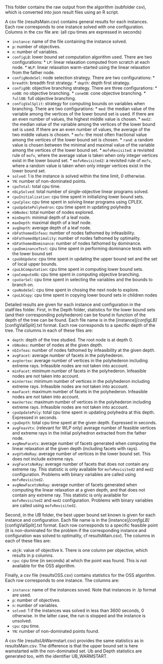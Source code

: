 This folder contains the raw output from the algorithm (subfolder csv), 
which is converted into json result files using an R script.

A csv file (resultsMain.csv) contains general results for each instances. Each row corresponds to one instance solved with one configuration. Columns in the csv file are: (all cpu times are expressed in seconds)

  - `instance`: name of the file containing the instance solved.
  - `p`: number of objectives.
  - `n`: number of variables.
  - `configLB`: lower bound set computation algorithm used. There are two configurations:
        * `LP`: linear relaxation computed from scratch at each node.
        * `WLP`: linear relaxation warm-started using the linear relaxation from the father node.
  - `configNodeSel`: node selection strategy. There are two configurations:
        * `breadth`: breadth first strategy.
        * `depth`: depth first strategy.
  - `configOB`: objective branching strategy. There are three configurations:
        * `noOB`: no objective branching.
        * `coneOB`: cone objective branching.
        * `fullOB`: full objective branching.
  - `configValSplit`: strategy for computing bounds on variables when branching. There are two configurations:
        * `med`: the median value of the variable among the vertices of the lower bound set is used. If there are an even number of values, the highest middle value is chosen.
        * `med2`: the median value of the variable among the vertices of the lower bound set is used. If there are an even number of values, the average of the two middle values is chosen.
        * `mofv`: the most often fractional value among the vertices of the lower bound set is chosen.
        * `rand`: a random value is chosen between the minimal and maximal value of the variable among the vertices of the lower bound set.
        * `mofvRevisited`: a revisited rule of `mofv`, where the average value is taken when only integer vertices exist in the lower bound set.
        * `mofvRevisited2`: a revisited rule of `mofv`, where a random value is taken when only integer vertices exist in the lower bound set.
  - `solved`: 1 is the instance is solved within the time limit, 0 otherwise.
  - `YN`: number of non-dominated points.
  - `cpuTotal`: total cpu time.
  - `nbLpSolved`: total number of single-objective linear programs solved.
  - `cpuInitialization`: cpu time spent in initializing lower bound sets.
  - `cpuCplex`: cpu time spent in solving linear programs using CPLEX.
  - `cpuUpdatePolyhedron`: cpu time spent in updating polyhedra
  - `nbNodes`: total number of nodes explored.
  - `minDepth`: minimal depth of a leaf node.
  - `maxDepth`: maximal depth of a leaf node.
  - `avgDepth`: average depth of a leaf node.
  - `nbFathomedInfeas`: number of nodes fathomed by infeasibility.
  - `nbFathomedOptimality`: number of nodes fathomed by optimality.
  - `nbFathomedDominance`: number of nodes fathomed by dominance.
  - `cpuDominanceTest`: cpu time spent in performing dominance tests with the lower bound set
  - `cpuUbUpdate`: cpu time spent in updating the upper bound set and the set of local upper bounds.
  - `cpuLbComputation`: cpu time spent in computing lower bound sets.
  - `cpuComputeOb`: cpu time spent in computing objective branching.
  - `cpuVarSel`: cpu time spent in selecting the variables and the bounds to branch on.
  - `cpuNodeSel`: cpu time spent in chosing the next node to explore.
  - `cpuLbCopy`: cpu time spent in copying lower bound sets in children nodes
  
  Detailed results are given for each instance and configuration in the statFiles folder. First, in the Depth folder, statistics for the lower bound sets (and their corresponding polyhederon) can be found in function of the depth of the tree can be found. Each file name is in the [instance]_[configLB]_[configValSplit].txt format. Each row corresponds to a specific depth of the tree. The columns in each of these files are:
  
  - `depth`: depth of the tree studied. The root node is at depth 0.
  - `nbNodes`: number of nodes at the given depth.
  - `nbInfeas`: number of nodes fathomed by infeasibility at the given depth.
  - `avgFacet`: average number of facets in the polyhederon.
  - `avgVertex`: average number of vertices in the polyhederon including extreme rays. Infeasible nodes are not taken into account.
  - `minFacet`: minimum number of facets in the polyhederon. Infeasible nodes are not taken into account.
  - `minVertex`: minimum number of vertices in the polyhederon including extreme rays. Infeasible nodes are not taken into account.
  - `maxFacet`: maximum number of facets in the polyhederon. Infeasible nodes are not taken into account.
  - `maxVertex`: maximum number of vertices in the polyhederon including extreme rays. Infeasible nodes are not taken into account.
  - `cpuUpdatePoly`: total cpu time spent in updating polyhedra at this depth. Expressed in seconds.
  - `cpuDepth`: total cpu time spent at the given depth. Expressed in seconds.
  - `avgFeasVtx`: (relevant for WLP only) average number of feasible vertices and extreme rays in the initial polyhedron extracted from the father node.
  - `avgNewFacets`: average number of facets generated when computing the linear relaxation at the given depth (including facets with rays).
  - `avgVtxNoRay`: average number of vertices in the lower bound set. This does not include extreme rays.
  - `avgFacetsNoRay`: average number of facets that does not contain any extreme ray. This statistic is only available for `mofvRevisited2` and `med2` configuration. Problems with binary variables are called using `mofvRevisited2`.
  - `avgNewFacetsNoRay`: average number of facets generated when computing the linear relaxation at a given depth, and that does not contain any extreme ray. This statistic is only available for `mofvRevisited2` and `med2` configuration. Problems with binary variables are called using `mofvRevisited2`.
  
  Second, in the UB folder, the best upper bound set known is given for each instance and configuration. Each file name is in the [instance]_[configLB]_[configValSplit].txt format. Each row corresponds to a specific feasible point (it is non-dominated for the problem if the corresponding instance and configuration was solved to optimality, cf resultsMain.csv). The columns in each of these files are:
  
  - `obj`k: value of objective k. There is one column per objective, which results in p columns.
  - `cpu`: cpu time (in seconds) at which the point was found. This is not available for the OSS algorithm.
  
  Finally, a csv file (resultsOSS.csv) contains statistics for the OSS algorithm. Each row corresponds to one instance. The columns are:
  
  - `instance`: name of the instances soved. Note that instances in .lp format are used.
  - `p`: number of objectives.
  - `n`: number of variables.
  - `solved`: 1 if the instances was solved in less than 3600 seconds, 0 otherwise. In the latter case, the run is stopped and the instance is unsolved.
  - `cpu`: cpu time.
  - `YN`: number of non-dominated points found.
  
  A csv file (resultsUbWarmstart.csv) provides the same statistics as in resultsMain.csv. The difference is that the upper bound set is here wamstarted with the non-dominated set. Ub and Depth statistics are generated too, with the identifier UB_WARMSTART.